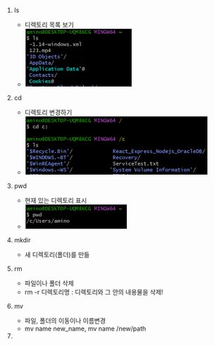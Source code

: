 1. ls

    - 디렉토리 목록 보기
    - ![1](post_img/linux/1.PNG)

2. cd

    - 디렉토리 변경하기
    - ![2](post_img/linux/2.PNG)

3. pwd

    - 현재 있는 디렉토리 표시
    - ![3](post_img/linux/3.PNG)

4. mkdir

    - 새 디렉토리(폴더)를 만듦

5. rm

    - 파일이나 폴더 삭제
    - rm -r 디렉토리명 : 디렉토리와 그 안의 내용물을 삭제!

6. mv

    - 파일, 폴더의 이동이나 이름변경
    - mv name new_name, mv name /new/path

7.
